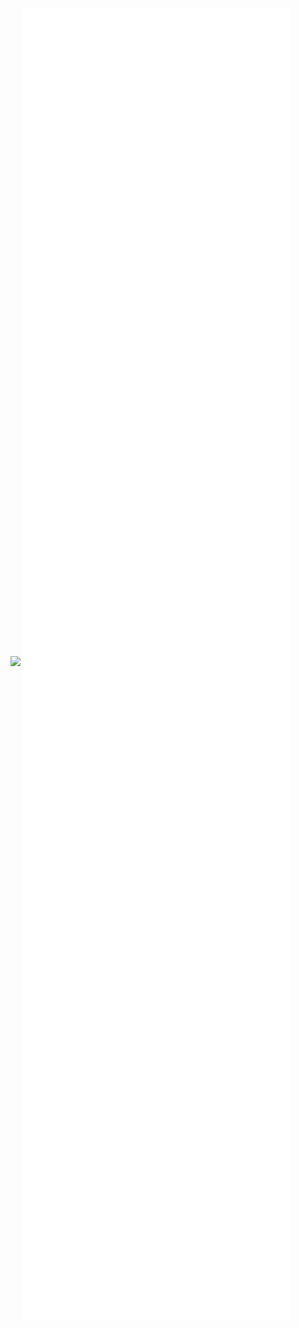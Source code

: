 <!--
**JunnB/JunnB** is a ✨ _special_ ✨ repository because its `README.md` (this file) appears on your GitHub profile.

Here are some ideas to get you started:

- 🔭 I’m currently working on ...
- 🌱 I’m currently learning ...
- 👯 I’m looking to collaborate on ...
- 🤔 I’m looking for help with ...
- 💬 Ask me about ...
- 📫 How to reach me: ...
- 😄 Pronouns: ...
- ⚡ Fun fact: ...
-->
<img
  src="https://cr-ss-service.azurewebsites.net/api/ScreenShot?widget=summary&username=junnb&badges=3&show-avatar=false&branding=false&style=--header-bg-color:%23000;--border-radius:10px"
/>
<img align="center" src="/github-metrics.svg" alt="Metrics" width="85%">
